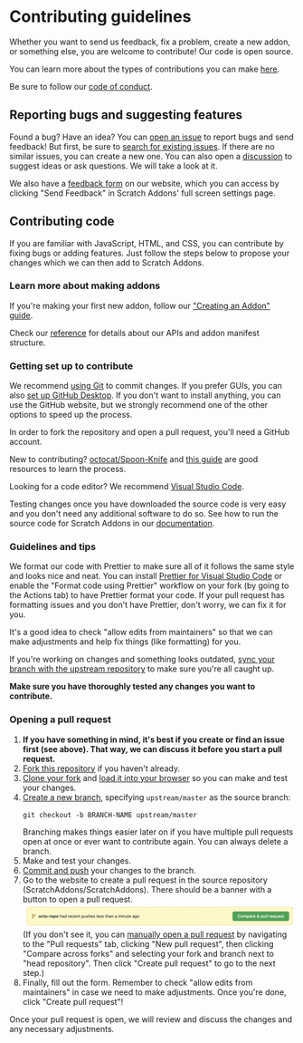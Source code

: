 # Contributing guidelines

Whether you want to send us feedback, fix a problem, create a new addon, or something else, you are welcome to contribute! Our code is open source.

You can learn more about the types of contributions you can make [here](https://scratchaddons.com/docs/faq/#contributing).

Be sure to follow our [code of conduct](https://github.com/ScratchAddons/ScratchAddons/blob/master/.github/CODE_OF_CONDUCT.md).

## Reporting bugs and suggesting features

Found a bug? Have an idea? You can [open an issue](https://github.com/ScratchAddons/ScratchAddons/issues/new/choose) to report bugs and send feedback! But first, be sure to [search for existing issues](https://github.com/ScratchAddons/ScratchAddons/issues). If there are no similar issues, you can create a new one. You can also open a [discussion](https://github.com/ScratchAddons/ScratchAddons/discussions) to suggest ideas or ask questions. We will take a look at it.

We also have a [feedback form](https://scratchaddons.com/feedback) on our website, which you can access by clicking "Send Feedback" in Scratch Addons' full screen settings page.

## Contributing code

If you are familiar with JavaScript, HTML, and CSS, you can contribute by fixing bugs or adding features. Just follow the steps below to propose your changes which we can then add to Scratch Addons.

### Learn more about making addons

If you're making your first new addon, follow our ["Creating an Addon" guide](https://scratchaddons.com/docs/develop/getting-started/creating-an-addon/).

Check our [reference](https://scratchaddons.com/docs/reference/) for details about our APIs and addon manifest structure.

### Getting set up to contribute

We recommend [using Git](https://docs.github.com/en/get-started/quickstart/set-up-git) to commit changes. If you prefer GUIs, you can also [set up GitHub Desktop](https://docs.github.com/en/desktop/installing-and-configuring-github-desktop/installing-and-authenticating-to-github-desktop/setting-up-github-desktop). If you don't want to install anything, you can use the GitHub website, but we strongly recommend one of the other options to speed up the process.

In order to fork the repository and open a pull request, you'll need a GitHub account.

New to contributing? [octocat/Spoon-Knife](https://github.com/octocat/Spoon-Knife) and [this guide](https://docs.github.com/en/get-started/quickstart/contributing-to-projects) are good resources to learn the process.

Looking for a code editor? We recommend [Visual Studio Code](https://code.visualstudio.com/).

Testing changes once you have downloaded the source code is very easy and you don't need any additional software to do so. See how to run the source code for Scratch Addons in our [documentation](https://scratchaddons.com/docs/getting-started/installing/#installing-on-google-chrome-or-microsoft-edge).

### Guidelines and tips

We format our code with Prettier to make sure all of it follows the same style and looks nice and neat. You can install [Prettier for Visual Studio Code](https://marketplace.visualstudio.com/items?itemName=esbenp.prettier-vscode) or enable the "Format code using Prettier" workflow on your fork (by going to the Actions tab) to have Prettier format your code. If your pull request has formatting issues and you don't have Prettier, don't worry, we can fix it for you.

It's a good idea to check "allow edits from maintainers" so that we can make adjustments and help fix things (like formatting) for you.

If you're working on changes and something looks outdated, [sync your branch with the upstream repository](https://docs.github.com/en/get-started/using-git/getting-changes-from-a-remote-repository#fetching-changes-from-a-remote-repository) to make sure you're all caught up.

**Make sure you have thoroughly tested any changes you want to contribute.**

### Opening a pull request

1. **If you have something in mind, it's best if you create or find an issue first (see above). That way, we can discuss it before you start a pull request.**
2. [Fork this repository](https://docs.github.com/en/get-started/quickstart/fork-a-repo) if you haven't already.
3. [Clone your fork](https://docs.github.com/en/get-started/quickstart/fork-a-repo#cloning-your-forked-repository) and [load it into your browser](https://scratchaddons.com/docs/getting-started/installing/#installing-on-google-chrome-or-microsoft-edge) so you can make and test your changes.
4. [Create a new branch](https://docs.github.com/en/get-started/quickstart/contributing-to-projects#creating-a-branch-to-work-on), specifying `upstream/master` as the source branch:
   ```shell
   git checkout -b BRANCH-NAME upstream/master
   ```
   Branching makes things easier later on if you have multiple pull requests open at once or ever want to contribute again. You can always delete a branch.
5. Make and test your changes.
6. [Commit and push](https://docs.github.com/en/get-started/quickstart/contributing-to-projects#making-and-pushing-changes) your changes to the branch.
7. Go to the website to create a pull request in the source repository (ScratchAddons/ScratchAddons). There should be a banner with a button to open a pull request.
  ![Screenshot of the banner above the list of files.](https://github.com/github/docs/blob/78aee663ffc3f1f3eb1668efa0387e0febc97ede/assets/images/help/pull_requests/pull-request-compare-pull-request.png?raw=true)
  (If you don't see it, you can [manually open a pull request](https://docs.github.com/en/pull-requests/collaborating-with-pull-requests/proposing-changes-to-your-work-with-pull-requests/creating-a-pull-request-from-a-fork) by navigating to the "Pull requests" tab, clicking "New pull request", then clicking "Compare across forks" and selecting your fork and branch next to "head repository". Then click "Create pull request" to go to the next step.)
8. Finally, fill out the form. Remember to check "allow edits from maintainers" in case we need to make adjustments. Once you're done, click "Create pull request"!

Once your pull request is open, we will review and discuss the changes and any necessary adjustments.
